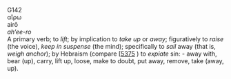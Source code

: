 G142  
αἴρω  
airō  
*ah‘ee-ro*  
A primary verb; to *lift*; by implication to *take* *up* or *away*;
figuratively to *raise* (the voice), *keep* *in* *suspense* (the mind);
specifically to *sail* away (that is, *weigh* *anchor*); by Hebraism
(compare \[[5375](h5375) ) to *expiate* sin: - away with, bear (up),
carry, lift up, loose, make to doubt, put away, remove, take (away,
up).  
